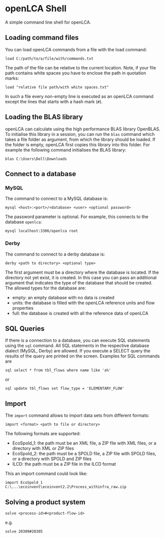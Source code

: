 openLCA Shell
=============
A simple command line shell for openLCA. 


Loading command files
---------------------
You can load openLCA commands from a file with the load command:

	load C:/path/to/a/file/with/commands.txt

The path of the file can be relative to the current location. Note, if your file
path contains white spaces you have to enclose the path in quotation marks:

	load "relative file path/with white spaces.txt"

In such a file every non-empty line is executed as an openLCA command except the
lines that starts with a hash mark (`#`).


Loading the BLAS library
------------------------
openLCA can calculate using the high performance BLAS library OpenBLAS. To
initialise this library in a session, you can run the `blas` command which
takes a file folder as argument, from which the library should be loaded. If
the folder is empty, openLCA first copies this library into this folder. For
example the following command initialises the BLAS library:

	blas C:\Users\Dell\Downloads


Connect to a database
---------------------

### MySQL
The command to connect to a MySQL database is:

	mysql <host>:<port>/<database> <user> <optional password>
	
The password parameter is optional. For example, this connects to the database
`openlca`:

	mysql localhost:3306/openlca root
	
	
### Derby 
The command to connect to a derby database is:

	derby <path to directory> <optional type>

The first argument must be a directory where the database is located. If the
directory not yet exist, it is created. In this case you can pass an additional
argument that indicates the type of the database that should be created. The
allowed types for the database are:

* empty: an empty database with no data is created
* units: the database is filled with the openLCA reference units and flow 
  properties
* full: the database is created with all the reference data of openLCA


SQL Queries
-----------

If there is a connection to a database, you can execute SQL statements using the
`sql` command. All SQL statements in the respective database dialect (MySQL, 
Derby) are allowed. If you execute a SELECT query the results of the query are
printed on the screen. Examples for SQL commands are

	sql select * from tbl_flows where name like 'a%'
	
or

	sql update tbl_flows set flow_type = 'ELEMENTARY_FLOW'
	
	
Import
------

The `import` command allows to import data sets from different formats:

	import <format> <path to file or directory>
	
The following formats are supported:

* EcoSpold_1: the path must be an XML file, a ZIP file with  XML files, 
  or a directory with XML or ZIP files
* EcoSpold_2: the path must be a SPOLD file, a ZIP file with SPOLD files, 
  or a directory with SPOLD and ZIP files
* ILCD: the path must be a ZIP file in the ILCD format

This an import command could look like:

	import EcoSpold_1 C:\...\ecoinvent\ecoinvent2.2\Process_withinfra_raw.zip

  	
Solving a product system
------------------------

	solve <process-id>#<product-flow-id>
	
e.g.

	solve 20309#20305